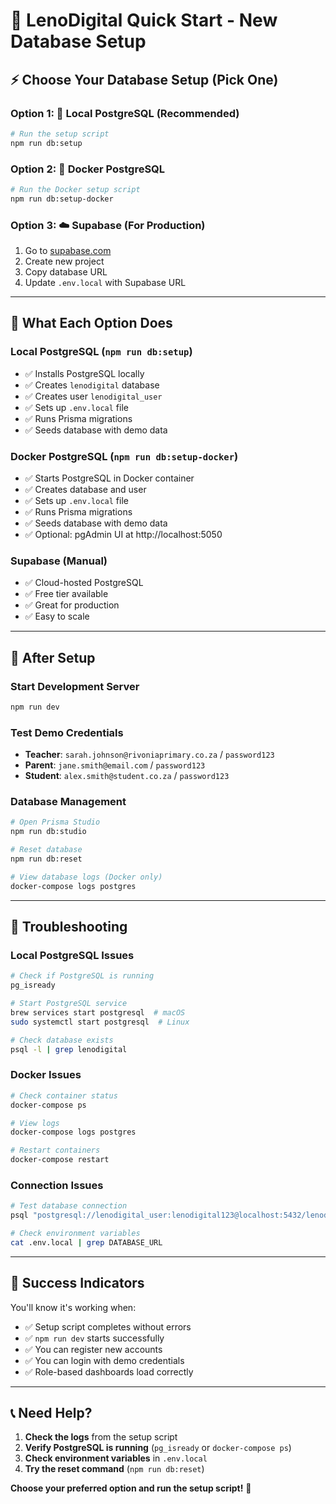 # 🚀 LenoDigital Quick Start - New Database Setup

## ⚡ Choose Your Database Setup (Pick One)

### Option 1: 🐘 Local PostgreSQL (Recommended)
```bash
# Run the setup script
npm run db:setup
```

### Option 2: 🐳 Docker PostgreSQL
```bash
# Run the Docker setup script
npm run db:setup-docker
```

### Option 3: ☁️ Supabase (For Production)
1. Go to [supabase.com](https://supabase.com)
2. Create new project
3. Copy database URL
4. Update `.env.local` with Supabase URL

---

## 🎯 What Each Option Does

### Local PostgreSQL (`npm run db:setup`)
- ✅ Installs PostgreSQL locally
- ✅ Creates `lenodigital` database
- ✅ Creates user `lenodigital_user`
- ✅ Sets up `.env.local` file
- ✅ Runs Prisma migrations
- ✅ Seeds database with demo data

### Docker PostgreSQL (`npm run db:setup-docker`)
- ✅ Starts PostgreSQL in Docker container
- ✅ Creates database and user
- ✅ Sets up `.env.local` file
- ✅ Runs Prisma migrations
- ✅ Seeds database with demo data
- ✅ Optional: pgAdmin UI at http://localhost:5050

### Supabase (Manual)
- ✅ Cloud-hosted PostgreSQL
- ✅ Free tier available
- ✅ Great for production
- ✅ Easy to scale

---

## 🔧 After Setup

### Start Development Server
```bash
npm run dev
```

### Test Demo Credentials
- **Teacher**: `sarah.johnson@rivoniaprimary.co.za` / `password123`
- **Parent**: `jane.smith@email.com` / `password123`
- **Student**: `alex.smith@student.co.za` / `password123`

### Database Management
```bash
# Open Prisma Studio
npm run db:studio

# Reset database
npm run db:reset

# View database logs (Docker only)
docker-compose logs postgres
```

---

## 🚨 Troubleshooting

### Local PostgreSQL Issues
```bash
# Check if PostgreSQL is running
pg_isready

# Start PostgreSQL service
brew services start postgresql  # macOS
sudo systemctl start postgresql  # Linux

# Check database exists
psql -l | grep lenodigital
```

### Docker Issues
```bash
# Check container status
docker-compose ps

# View logs
docker-compose logs postgres

# Restart containers
docker-compose restart
```

### Connection Issues
```bash
# Test database connection
psql "postgresql://lenodigital_user:lenodigital123@localhost:5432/lenodigital"

# Check environment variables
cat .env.local | grep DATABASE_URL
```

---

## 🎉 Success Indicators

You'll know it's working when:
- ✅ Setup script completes without errors
- ✅ `npm run dev` starts successfully
- ✅ You can register new accounts
- ✅ You can login with demo credentials
- ✅ Role-based dashboards load correctly

---

## 📞 Need Help?

1. **Check the logs** from the setup script
2. **Verify PostgreSQL is running** (`pg_isready` or `docker-compose ps`)
3. **Check environment variables** in `.env.local`
4. **Try the reset command** (`npm run db:reset`)

**Choose your preferred option and run the setup script!** 🚀
